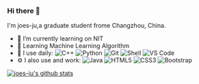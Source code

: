 ### Hi there 👋

<!--
**joes-ju/joes-ju** is a ✨ _special_ ✨ repository because its `README.md` (this file) appears on your GitHub profile.

Here are some ideas to get you started:

- 🔭 I’m currently working on ...
- 🌱 I’m currently learning ...
- 👯 I’m looking to collaborate on ...
- 🤔 I’m looking for help with ...
- 💬 Ask me about ...
- 📫 How to reach me: ...
- 😄 Pronouns: ...
- ⚡ Fun fact: ...
-->
I'm joes-ju,a graduate student frome Changzhou, China.
- 🔭 I’m currently learning on NIT
- 🌱 Learning Machine Learning Algorithm 
- 🚀 I use daily:
   ![C++](https://img.shields.io/badge/-C++-00599C?style=plastic&logo=c)
   ![Python](https://img.shields.io/badge/-Python-8fcfd1?style=plastic&logo=Python)
   ![Git](https://img.shields.io/badge/-Git-black?style=plastic&logo=git)
   ![Shell](https://img.shields.io/badge/-Shell-blasck?style=plastic&logo=Shell)
   ![VS Code](https://img.shields.io/badge/-VS%20Code-007ACC?style=plastic&logo=visual-studio-code)
- ⚙️ I also use and work: 
  ![Java](https://img.shields.io/badge/-java-3f4441?style=plastic&logo=java) 
  ![HTML5](https://img.shields.io/badge/-HTML5-E34F26?style=plastic&logo=html5&logoColor=white)
  ![CSS3](https://img.shields.io/badge/-CSS3-1572B6?style=plastic&logo=css3)
  ![Bootstrap](https://img.shields.io/badge/-Bootstrap-563D7C?style=plastic&logo=bootstrap)


[![joes-ju's github stats](https://github-readme-stats.vercel.app/api?username=joes_ju&theme=dark&show_icons=true)](https://github.com/joes-ju)
